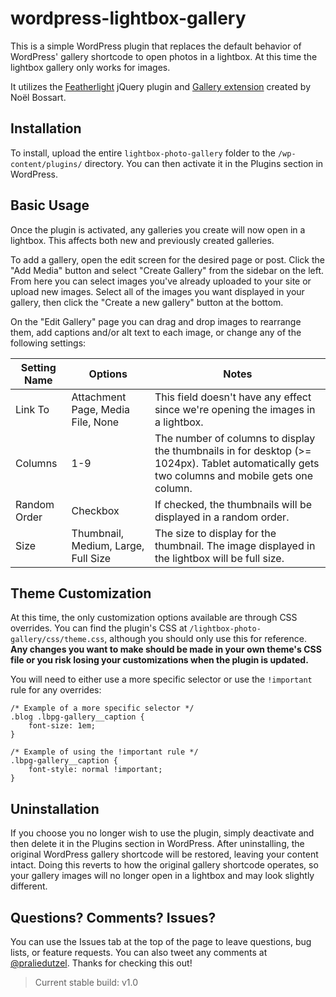 # wordpress-lightbox-gallery
This is a simple WordPress plugin that replaces the default behavior of WordPress' gallery shortcode to open photos in a lightbox. At this time the lightbox gallery only works for images.

It utilizes the [Featherlight](https://noelboss.github.io/featherlight/) jQuery plugin and [Gallery extension](https://noelboss.github.io/featherlight/gallery.html) created by Noël Bossart.


## Installation
To install, upload the entire `lightbox-photo-gallery` folder to the `/wp-content/plugins/` directory. You can then activate it in the Plugins section in WordPress.


## Basic Usage
Once the plugin is activated, any galleries you create will now open in a lightbox. This affects both new and previously created galleries.

To add a gallery, open the edit screen for the desired page or post. Click the "Add Media" button and select "Create Gallery" from the sidebar on the left. From here you can select images you've already uploaded to your site or upload new images. Select all of the images you want displayed in your gallery, then click the "Create a new gallery" button at the bottom.

On the "Edit Gallery" page you can drag and drop images to rearrange them, add captions and/or alt text to each image, or change any of the following settings:

| Setting Name  | Options                             | Notes                    |
| ------------- | ----------------------------------- | ------------------------ |
| Link To       | Attachment Page, Media File, None   | This field doesn't have any effect since we're opening the images in a lightbox. |
| Columns       | 1-9                                 | The number of columns to display the thumbnails in for desktop (>= 1024px). Tablet automatically gets two columns and mobile gets one column.    |
| Random Order  | Checkbox                            | If checked, the thumbnails will be displayed in a random order. |
| Size          | Thumbnail, Medium, Large, Full Size | The size to display for the thumbnail. The image displayed in the lightbox will be full size. |


## Theme Customization
At this time, the only customization options available are through CSS overrides. You can find the plugin's CSS at `/lightbox-photo-gallery/css/theme.css`, although you should only use this for reference. **Any changes you want to make should be made in your own theme's CSS file or you risk losing your customizations when the plugin is updated.**

You will need to either use a more specific selector or use the `!important` rule for any overrides:
```
/* Example of a more specific selector */
.blog .lbpg-gallery__caption {
    font-size: 1em;
}

/* Example of using the !important rule */
.lbpg-gallery__caption {
    font-style: normal !important;
}
```


## Uninstallation
If you choose you no longer wish to use the plugin, simply deactivate and then delete it in the Plugins section in WordPress. After uninstalling, the original WordPress gallery shortcode will be restored, leaving your content intact. Doing this reverts to how the original gallery shortcode operates, so your gallery images will no longer open in a lightbox and may look slightly different.

## Questions? Comments? Issues?
You can use the Issues tab at the top of the page to leave questions, bug lists, or feature requests. You can also tweet any comments at [@praliedutzel](http://twitter.com/praliedutzel). Thanks for checking this out!

> Current stable build: v1.0
